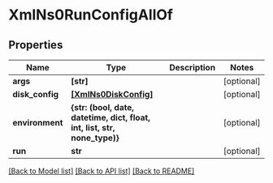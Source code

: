 # XmlNs0RunConfigAllOf

## Properties
Name | Type | Description | Notes
------------ | ------------- | ------------- | -------------
**args** | **[str]** |  | [optional] 
**disk_config** | [**[XmlNs0DiskConfig]**](XmlNs0DiskConfig.md) |  | [optional] 
**environment** | **{str: (bool, date, datetime, dict, float, int, list, str, none_type)}** |  | [optional] 
**run** | **str** |  | [optional] 

[[Back to Model list]](../README.md#documentation-for-models) [[Back to API list]](../README.md#documentation-for-api-endpoints) [[Back to README]](../README.md)


